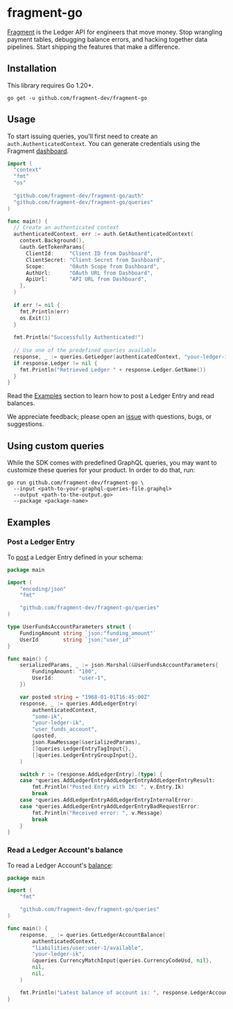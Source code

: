 # fragment-go

[Fragment](https://fragment.dev) is the Ledger API for engineers that move money. Stop wrangling payment tables, debugging balance errors, and hacking together data pipelines. Start shipping the features that make a difference.

## Installation

This library requires Go 1.20+.

``` shell
go get -u github.com/fragment-dev/fragment-go
```

## Usage

To start issuing queries, you'll first need to create an `auth.AuthenticatedContext`. You can generate credentials using the Fragment [dashboard](https://dashboard.fragment.dev/go/s/api-clients).

``` go
import (
  "context"
  "fmt"
  "os"
  
  "github.com/fragment-dev/fragment-go/auth"
  "github.com/fragment-dev/fragment-go/queries"
)

func main() {
  // Create an authenticated context
  authenticatedContext, err := auth.GetAuthenticatedContext(
    context.Background(),
    &auth.GetTokenParams{
      ClientId:     "Client ID from Dashboard",
      ClientSecret: "Client Secret from Dashboard",
      Scope:        "OAuth Scope from Dashboard",
      AuthUrl:      "OAuth URL from Dashboard",
      ApiUrl:       "API URL from Dashboard",
    },
  )
  
  if err != nil {
    fmt.Println(err)
    os.Exit(1)
  }
  
  fmt.Println("Successfully Authenticated!")
  
  // Use one of the predefined queries available
  response, _ := queries.GetLedger(authenticatedContext, "your-ledger-ik")
  if response.Ledger != nil {
    fmt.Println("Retrieved Ledger " + response.Ledger.GetName())
  }
}
```

Read the [Examples](#Examples) section to learn how to post a Ledger Entry and read balances.

We appreciate feedback; please open an [issue](https://github.com/fragment-dev/fragment-go/issues) with questions, bugs, or suggestions.

## Using custom queries

While the SDK comes with predefined GraphQL queries, you may want to customize these queries for your product. In order to do that, run:

``` shell
go run github.com/fragment-dev/fragment-go \
  --input <path-to-your-graphql-queries-file.graphql>
  --output <path-to-the-output.go>
  --package <package-name>
```

## Examples

### Post a Ledger Entry

To [post](https://fragment.dev/docs#post-ledger-entries-post-to-the-api) a Ledger Entry defined in your schema:

``` go
package main

import (
	"encoding/json"
	"fmt"

	"github.com/fragment-dev/fragment-go/queries"
)

type UserFundsAccountParameters struct {
	FundingAmount string `json:"funding_amount"`
	UserId        string `json:"user_id"`
}

func main() {
	serializedParams, _ := json.Marshal(&UserFundsAccountParameters{
		FundingAmount: "100",
		UserId:        "user-1",
	})

	var posted string = "1968-01-01T16:45:00Z"
	response, _ := queries.AddLedgerEntry(
		authenticatedContext,
		"some-ik",
		"your-ledger-ik",
		"user_funds_account",
		&posted,
		json.RawMessage(&serializedParams),
		[]queries.LedgerEntryTagInput{},
		[]queries.LedgerEntryGroupInput{},
	)

	switch r := (response.AddLedgerEntry).(type) {
	case *queries.AddLedgerEntryAddLedgerEntryAddLedgerEntryResult:
		fmt.Println("Posted Entry with IK: ", v.Entry.Ik)
		break
	case *queries.AddLedgerEntryAddLedgerEntryInternalError:
	case *queries.AddLedgerEntryAddLedgerEntryBadRequestError:
		fmt.Println("Received error: ", v.Message)
		break
	}
}
```

### Read a Ledger Account's balance

To read a Ledger Account's [balance](https://fragment.dev/docs#read-balances-latest):

``` go
package main

import (
	"fmt"

	"github.com/fragment-dev/fragment-go/queries"
)

func main() {
	response, _ := queries.GetLedgerAccountBalance(
		authenticatedContext,
		"liabilities/user:user-1/available",
		"your-ledger-ik",
		&queries.CurrencyMatchInput{queries.CurrencyCodeUsd, nil},
		nil,
		nil,
	)

	fmt.Println("Latest balance of account is: ", response.LedgerAccount.OwnBalance)
}
```
